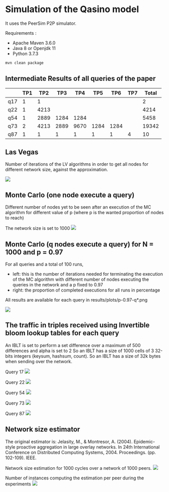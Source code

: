 # Simulation of the Qasino model

It uses the PeerSim P2P simulator.

Requirements :
- Apache Maven 3.6.0
- Java 8 or Openjdk 11
- Python 3.7.3

```bash
mvn clean package
```

## Intermediate Results of all queries of the paper
| | TP1 | TP2  | TP3 | TP4  | TP5 | TP6  | TP7 | Total |
|---| --- | ---  | --- | ---  | --- | ---  | --- | --- |
| q17| 1 | 1  |  |   |  |   |  | 2 |
| q22 | 1 | 4213  |  |   |  |   |  | 4214 |
| q54 | 1 | 2889  | 1284 | 1284  |  |   |  | 5458 |
| q73 | 2 | 4213  | 2889 | 9670  | 1284 | 1284  |  | 19342 |
| q87 | 1 | 1  | 1 | 1  | 1 | 1  | 4 | 10 |


## Las Vegas

Number of iterations of the LV algorithms in order to get all nodes for different network size, against the approximation.

![](results/plots/approx-vs-spray.png)

## Monte Carlo (one node execute a query)

Different number of nodes yet to be seen after an execution of the MC algorithm for different value of p (where p is the wanted proportion of nodes to reach)

The network size is set to 1000
![](results/plots/mc.png)

## Monte Carlo (q nodes execute a query) for N = 1000 and p = 0.97

For all queries and a total of 100 runs, 
- left: this is the number of iterations needed for terminating the execution of the MC algorithm with different number of nodes executing the queries in the network and a p fixed to 0.97
- right: the proportion of completed executions for all runs in percentage

All results are available for each query in results/plots/p-0.97-q*.png

![](results/plots/p-0.97-all.png)

## The traffic in triples received using Invertible bloom lookup tables for each query 

An IBLT is set to perform a set difference over a maximum of 500 differences and alpha is set to 2
So an IBLT has a size of 1000 cells of 3 32-bits integers (keysum, hashsum, count). So an IBLT has a size of 32k bytes when sending over the network.

Query 17
![](results/plots/query-17.png)

Query 22
![](results/plots/query-22.png)

Query 54
![](results/plots/query-54.png)

Query 73
![](results/plots/query-73.png)

Query 87
![](results/plots/query-87.png)

## Network size estimator
The original estimator is: Jelasity, M., & Montresor, A. (2004). Epidemic-style proactive aggregation in large overlay networks. In 24th International Conference on Distributed Computing Systems, 2004. Proceedings. (pp. 102-109). IEEE.

Network size estimation for 1000 cycles over a network of 1000 peers.
![](results/plots/spray-estimator.csv-est.png)

Number of instances computing the estimation per peer during the experiments
![](results/plots/spray-estimator.csv-instances.png) 